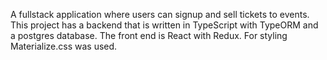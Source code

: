 A fullstack application where users can signup and sell tickets to events. This project has a backend that is written in TypeScript with TypeORM and a postgres database. The front end is React with Redux. For styling Materialize.css was used.
